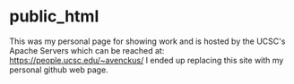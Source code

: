 # public_html
This was my personal page for showing work and is hosted by the UCSC's Apache Servers which can be reached at: https://people.ucsc.edu/~avenckus/
I ended up replacing this site with my personal github web
page.
